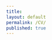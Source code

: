```yaml
---
title:
layout: default
permalink: /CV/
published: true
---
```


<object data="/assets/documents/cv_github.pdf" width="1000" height="1000" type='application/pdf'></object>